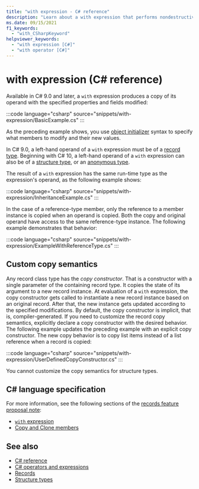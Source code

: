 ```yaml
---
title: "with expression - C# reference"
description: "Learn about a with expression that performs nondestructive mutation of C# records and structures"
ms.date: 09/15/2021
f1_keywords:
  - "with_CSharpKeyword"
helpviewer_keywords:
  - "with expression [C#]"
  - "with operator [C#]"
---
```

# with expression (C# reference)

Available in C# 9.0 and later, a `with` expression produces a copy of its operand with the specified properties and fields modified:

:::code language="csharp" source="snippets/with-expression/BasicExample.cs" :::

As the preceding example shows, you use [object initializer](../../programming-guide/classes-and-structs/object-and-collection-initializers.md) syntax to specify what members to modify and their new values.

In C# 9.0, a left-hand operand of a `with` expression must be of a [record type](../builtin-types/record.md). Beginning with C# 10, a left-hand operand of a `with` expression can also be of a [structure type](../builtin-types/struct.md), or an [anonymous type](../../fundamentals/types/anonymous-types.md).

The result of a `with` expression has the same run-time type as the expression's operand, as the following example shows:

:::code language="csharp" source="snippets/with-expression/InheritanceExample.cs" :::

In the case of a reference-type member, only the reference to a member instance is copied when an operand is copied. Both the copy and original operand have access to the same reference-type instance. The following example demonstrates that behavior:

:::code language="csharp" source="snippets/with-expression/ExampleWithReferenceType.cs" :::

## Custom copy semantics

Any record class type has the *copy constructor*. That is a constructor with a single parameter of the containing record type. It copies the state of its argument to a new record instance. At evaluation of a `with` expression, the copy constructor gets called to instantiate a new record instance based on an original record. After that, the new instance gets updated according to the specified modifications. By default, the copy constructor is implicit, that is, compiler-generated. If you need to customize the record copy semantics, explicitly declare a copy constructor with the desired behavior. The following example updates the preceding example with an explicit copy constructor. The new copy behavior is to copy list items instead of a list reference when a record is copied:

:::code language="csharp" source="snippets/with-expression/UserDefinedCopyConstructor.cs" :::

You cannot customize the copy semantics for structure types.

## C# language specification

For more information, see the following sections of the [records feature proposal note](~/_csharplang/proposals/csharp-9.0/records.md):

- [`with` expression](~/_csharplang/proposals/csharp-9.0/records.md#with-expression)
- [Copy and Clone members](~/_csharplang/proposals/csharp-9.0/records.md#copy-and-clone-members)

## See also

- [C# reference](../index.md)
- [C# operators and expressions](index.md)
- [Records](../builtin-types/record.md)
- [Structure types](../builtin-types/struct.md)

